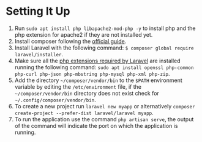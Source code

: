# Setting It Up

1. Run `sudo apt install php libapache2-mod-php -y` to install php and the php extension for apache2 if they are not installed yet.
2. Install composer following the [official guide](https://getcomposer.org/download/).
3. Install Laravel with the following command: `$ composer global require laravel/installer`.
4. Make sure all the [php extensions required by Laravel](https://laravel.com/docs/5.8/installation#server-requirements) are installed running the following command: `sudo apt install openssl php-common php-curl php-json php-mbstring php-mysql php-xml php-zip`.
5. Add the directory `~/composer/vendor/bin` to the `$PATH` environment variable by editing the `/etc/environment` file, if the `~/composer/vendor/bin` directory does not exist check for `~/.config/composer/vendor/bin`.
6. To create a new project run `laravel new myapp` or alternatively `composer create-project --prefer-dist laravel/laravel myapp`.
7. To run the application use the command `php artisan serve`, the output of the command will indicate the port on which the application is running.